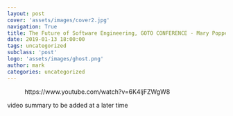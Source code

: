 ```yaml
---
layout: post
cover: 'assets/images/cover2.jpg'
navigation: True
title: The Future of Software Engineering, GOTO CONFERENCE - Mary Poppendieck
date: 2019-01-13 18:00:00
tags: uncategorized
subclass: 'post'
logo: 'assets/images/ghost.png'
author: mark
categories: uncategorized
---
```

<!-- wp:core-embed/youtube {"url":"https://www.youtube.com/watch?v=6K4ljFZWgW8","type":"video","providerNameSlug":"youtube","className":"wp-embed-aspect-16-9 wp-has-aspect-ratio"} -->  <figure class="wp-block-embed-youtube wp-block-embed is-type-video is-provider-youtube wp-embed-aspect-16-9 wp-has-aspect-ratio"><div class="wp-block-embed__wrapper">  https://www.youtube.com/watch?v=6K4ljFZWgW8  </div></figure>  <!-- /wp:core-embed/youtube -->    <!-- wp:paragraph -->  <p>video summary to be added at a later time</p>  <!-- /wp:paragraph -->
